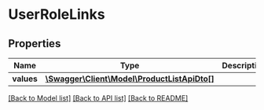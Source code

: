 # UserRoleLinks

## Properties
Name | Type | Description | Notes
------------ | ------------- | ------------- | -------------
**values** | [**\Swagger\Client\Model\ProductListApiDto[]**](ProductListApiDto.md) |  | [optional] 

[[Back to Model list]](../../README.md#documentation-for-models) [[Back to API list]](../../README.md#documentation-for-api-endpoints) [[Back to README]](../../README.md)


